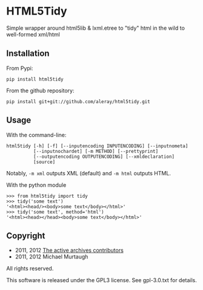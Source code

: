 HTML5Tidy
=========

Simple wrapper around html5lib & lxml.etree to "tidy" html in the wild to
well-formed xml/html


Installation
------------

From Pypi:

    pip install html5tidy

From the github repository:

    pip install git+git://github.com/aleray/html5tidy.git


Usage
-----

With the command-line:

    html5tidy [-h] [-f] [--inputencoding INPUTENCODING] [--inputnometa]
              [--inputnochardet] [-m METHOD] [--prettyprint]
              [--outputencoding OUTPUTENCODING] [--xmldeclaration]
              [source]

Notably, `-m xml` outputs XML (default) and `-m html` outputs HTML.

With the python module

    >>> from html5tidy import tidy
    >>> tidy('some text')
    '<html><head/><body>some text</body></html>'
    >>> tidy('some text', method='html')
    '<html><head></head><body>some text</body></html>'


Copyright
---------

- 2011, 2012 [The active archives contributors](http://activearchives.org/)
- 2011, 2012 Michael Murtaugh

All rights reserved.

This software is released under the GPL3 license. See gpl-3.0.txt for details.
